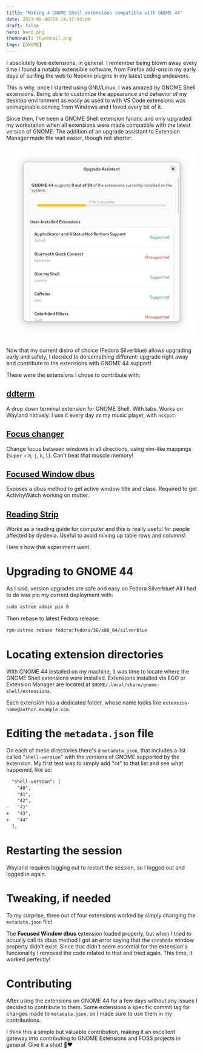 ```yaml
---
title: "Making 4 GNOME Shell extensions compatible with GNOME 44"
date: 2023-05-08T19:14:37-03:00
draft: false
hero: hero.png
thumbnail: thumbnail.png
tags: [GNOME]
---
```


I absolutely love extensions, in general. I remember being blown away every
time I found a notably extensible software, from Firefox add-ons in my early
days of surfing the web to Neovim plugins in my latest coding endeavors.

This is why, once I started using GNU/Linux, I was amazed by GNOME Shell
extensions. Being able to customize the appearance and behavior of my desktop
environment as easily as used to with VS Code extensions was unimaginable
coming from Windows and I loved every bit of it.

Since then, I've been a GNOME Shell extension fanatic and only upgraded my
workstation when all extensions were made compatible with the latest version of
GNOME. The addition of an upgrade assistant to Extension Manager made the wait
easier, though not shorter.

![assistant](./images/assistant.png)


Now that my current distro of choice (Fedora Silverblue) allows upgrading early
and safely, I decided to do something different: upgrade right away and
contribute to the extensions with GNOME 44 support!

These were the extensions I chose to contribute with:

## [**ddterm**](https://extensions.gnome.org/extension/3780/ddterm/)

   A drop down terminal extension for GNOME Shell. With tabs. Works on
   Wayland natively. I use it every day as my music player, with `ncspot`.

## [**Focus changer**](https://extensions.gnome.org/extension/4627/focus-changer/)

   Change focus between windows in all directions, using vim-like mappings
   (`Super` + `h`, `j`, `k`, `l`). Can't beat that muscle memory!

## [**Focused Window dbus**](https://extensions.gnome.org/extension/5592/focused-window-d-bus/)

   Exposes a dbus method to get active window title and class. Required to get
   ActivityWatch working on mutter.

## [**Reading Strip**](https://extensions.gnome.org/extension/4419/reading-strip/)

   Works as a reading guide for computer and this is really useful for people
   affected by dyslexia. Useful to avoid mixing up table rows and columns!

Here's how that experiment went.

# Upgrading to GNOME 44

As I said, version upgrades are safe and easy on Fedora Silverblue! All I had
to do was pin my current deployment with:

```bash
sudo ostree admin pin 0
```

Then rebase to latest Fedora release:

```bash
rpm-ostree rebase fedora:fedora/38/x86_64/silverblue
```

# Locating extension directories

With GNOME 44 installed on my machine, it was time to locate where the GNOME
Shell extensions were installed. Extensions installed via EGO or Extension
Manager are located at `$HOME/.local/share/gnome-shell/extensions`.

Each extension has a dedicated folder, whose name looks like
`extension-name@author.example.com`.

# Editing the `metadata.json` file

On each of these directories there's a `metadata.json`, that includes a list
called "`shell-version`" with the versions of GNOME supported by the extension.
My first test was to simply add "`44`" to that list and see what happened, like
so:

```diff
  "shell-version": [
    "40",
    "41",
    "42",
-   "43"
+   "43",
+   "44"
  ],
```

# Restarting the session

Wayland requires logging out to restart the session, so I logged out and logged
in again.

# Tweaking, if needed

To my surprise, three out of four extensions worked by simply changing the
`metadata.json` file!

The **Focused Window dbus** extension loaded properly, but when I tried to
actually call its dbus method I got an error saying that the `canshade`
window property didn't exist. Since that didn't seem essential for the
extension's funcionality I removed the code related to that and tried
again. This time, it worked perfectly!

# Contributing

After using the extensions on GNOME 44 for a few days without any issues I
decided to contribute to them. Some extensions a specific commit tag for
changes made to `metadata.json`, so I made sure to use them in my
contributions.

I think this a simple but valuable contribution, making it an excellent gateway
into contributing to GNOME Extensions and FOSS projects in general. Give it a
shot! 🧩❤️
